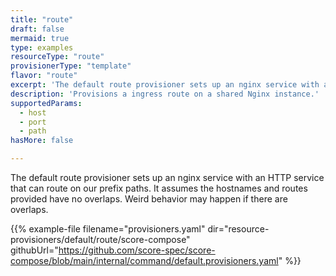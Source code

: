 ```yaml
---
title: "route"
draft: false
mermaid: true
type: examples
resourceType: "route"
provisionerType: "template"
flavor: "route"
excerpt: 'The default route provisioner sets up an nginx service with an HTTP service that can route on our prefix paths. It assumes the hostnames and routes provided have no overlaps. Weird behavior may happen if there are overlaps.'
description: 'Provisions a ingress route on a shared Nginx instance.'
supportedParams: 
  - host
  - port
  - path
hasMore: false

---
```


The default route provisioner sets up an nginx service with an HTTP service that can route on our prefix paths. It assumes the hostnames and routes provided have no overlaps. Weird behavior may happen if there are overlaps.

{{% example-file filename="provisioners.yaml" dir="resource-provisioners/default/route/score-compose" githubUrl="https://github.com/score-spec/score-compose/blob/main/internal/command/default.provisioners.yaml" %}}
